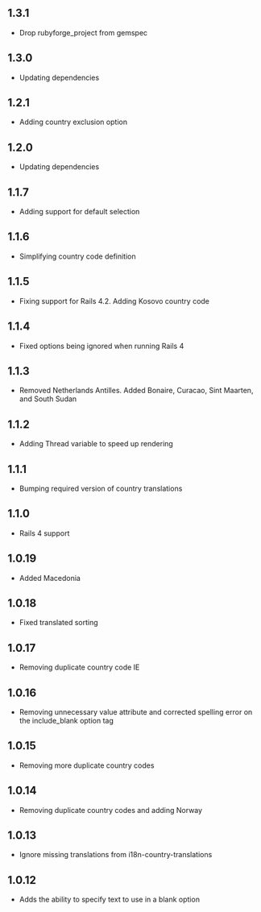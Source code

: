 ## 1.3.1

- Drop rubyforge_project from gemspec

## 1.3.0

- Updating dependencies

## 1.2.1

- Adding country exclusion option

## 1.2.0

- Updating dependencies

## 1.1.7

- Adding support for default selection

## 1.1.6

- Simplifying country code definition

## 1.1.5

- Fixing support for Rails 4.2. Adding Kosovo country code

## 1.1.4

- Fixed options being ignored when running Rails 4

## 1.1.3

- Removed Netherlands Antilles. Added Bonaire, Curacao, Sint Maarten, and South Sudan

## 1.1.2

- Adding Thread variable to speed up rendering

## 1.1.1

- Bumping required version of country translations

## 1.1.0

- Rails 4 support

## 1.0.19

- Added Macedonia

## 1.0.18

- Fixed translated sorting

## 1.0.17

- Removing duplicate country code IE

## 1.0.16

- Removing unnecessary value attribute and corrected spelling error on the include_blank  option tag

## 1.0.15

- Removing more duplicate country codes

## 1.0.14

- Removing duplicate country codes and adding Norway

## 1.0.13

- Ignore missing translations from i18n-country-translations

## 1.0.12

- Adds the ability to specify text to use in a blank option

